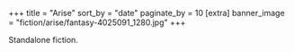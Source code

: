 +++
title = "Arise"
sort_by = "date"
paginate_by = 10
[extra]
banner_image = "fiction/arise/fantasy-4025091_1280.jpg"
+++

Standalone fiction.